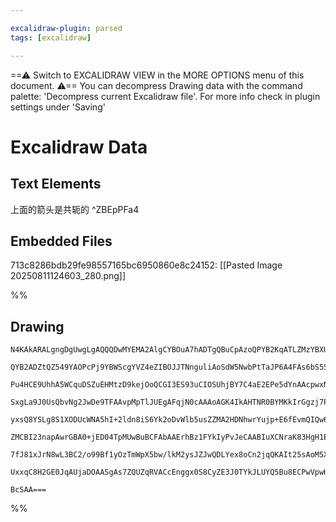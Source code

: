 ```yaml
---

excalidraw-plugin: parsed
tags: [excalidraw]

---
```

==⚠  Switch to EXCALIDRAW VIEW in the MORE OPTIONS menu of this document. ⚠== You can decompress Drawing data with the command palette: 'Decompress current Excalidraw file'. For more info check in plugin settings under 'Saving'


# Excalidraw Data

## Text Elements
上面的箭头是共轭的 ^ZBEpPFa4

## Embedded Files
713c8286bdb29fe98557165bc6950860e8c24152: [[Pasted Image 20250811124603_280.png]]

%%
## Drawing
```compressed-json
N4KAkARALgngDgUwgLgAQQQDwMYEMA2AlgCYBOuA7hADTgQBuCpAzoQPYB2KqATLZMzYBXUtiRoIACyhQ4zZAHoFAc0JRJQgEYA6bGwC2CgF7N6hbEcK4OCtptbErHALRY8RMpWdx8Q1TdIEfARcZgRmBShcZQUebQBGABZtAAYaOiCEfQQOKGZuAG1wMFAwMogSbghiFKN8fABVUgBHAGl6ABUEAFF6AEVsAGZ6KAAhJH5y2EQqwn1oieLITG5n

QYB2ADZtQZ549YAOPcPj9YBWScgYVZ4eZIBOJJTNnguliAoSdW5NwbPtTaJP6A4FAs6bS5SBCEZTSbi7eKQ6zKYLcFKQ5hQUhsADWCAAwmx8GxSFUsdZmHBcIFcukypBNLhsDjlNihBxiITiaSJOSOJTqTkoHTygAzQj1ADKsFREkEHhFAixuIQAHUvpJuHx3pjsXjpTBZeh5ZVIWzYRxwvk0Ij3mwqdg1NcbSl0e9WcI4ABJYjW1AFAC6kNF5Gy

Pu4HCE9UhhA5WCquDSZuEHMtzD9kejOoQCGI3ES93uCIOSUhjBY7C4aE2EPe5dYnAAcpwxNx4md7olNocDus3fSKswACKZKC57iighhSGaFPEbrBbK5DNR/CQoRwYi4Md5m3nRIHXtnM48FInyFEDg4iOri9sZnjtCT/DTnVRKBCP0QRAc2PKRUQOKwThhI6zxIM2BHAcmyaMQmg8PcooIPcBzHmBmxnJo2CbPcZwpNBKQIAc2B3O2PAAcw7jiP6

SxgLa9J0UsQbvNg2JwDe9TFAAvpMpTlJUEgAFqjN0cAAAoAGK4IkAHTNR0BYMKkIrGgzj7PckLOqg8TxNs+EdhsbwDp8xDfHu9zaIWKEvN2+EoYkiSQpI0KwsKaCvEiHAotR/blLqKpciSVQAMTxAgYVhQBjLMh67KckSQW8uQ/JUjSSnvEB+AGkaEAmnmGLKni6qmZq7kFXqCDZfJeUAeakhpn69HlPaTJOm2rqQrF3q+oUzEDiGuBhruqCZmu7

yxsQ8YSLg8S1XODUcWNA5hI+2ldn8iS6Yk2oDvWlb5usZZMA2HDNhwrYujp+E6fEvmQIQw6jqtz6vgOs5xQuWRCiuWYDhuW47m2+6HucmzxAcKEXrG15oKNd4PsNL0IJCY6YG56CAFBygBG6YAIW6ALXegAsmoA9GaAI6KgC28TjtWUF0aNVNj+PE+TlPBpwUCSoQRjUaeLO5FJ+gSlpRlTIpACCRDKFW6DBKK6W7UwUDmAQYswpL0D2gBei5Lgs

ZMCBI23napAwrGBA0+jED04TpMUwBuBCFAbAAErhBz1FYkIyPvJeCAABIuXCNraK83HgH1EC4HAcDStu1F8dAznZFU4twpMDCEAgFCjEyLJshygU8ugwWisXJcihA2AiGlXpjvo0oVfnIUReFizlBXpBVzXWcxbn8XcmSyUCmlZdtx3WQSRKWUytVRKmsU5eV0K1dZHXKrFWZvCpyPi81yv+pT1UNWbwvuRL/ojvCBaVptkf7fb1kADyDptS6vnz

7fJ81xJrN8wL3BC2/o99Bf1yOzTmWpX5bw/lkM2ysJZJwQDLYex8oCn2jqQKAIt25sAoM5XAw04Zz0gSgmu3QOSYOxDgkIw1w5YKoDfQB5DsEdHgPJHuZdKLYnqAADXzBDVOHCiT4AAJrwj2KkVCRZzipyMGwAw3A+KQHoAQD2bZuL0LvmfeaV8JBsNTqyEgoCuav30cQaUCB2JoH/iYgAsmwSapDcCaGCIjKcntygmIbmgBREBRhEmoaQZQjIAA

UxxqC8H2GE0JqAUjaDOAASgAs7ZQUZqRVACcEnggx0S8CyZE3J0TYkJLUYQ5Bu8ECPwVpwH6S1IADWyM7OMRsvLyPeDkRxzjuDuzca3IgFjUBdMhBwQabtSAe0hMIKA3tOmjIQMU5qmgABWCBsB5ElEMuAtj7FDKcc9VxqcmQK0YB0WR+AWkDjkgfTIKz9qQgrpiAwzCZiwwNgOYkCMJx7IytiWuVzKmSyRheUIGDrlHJOYtEOYAeJ0CAuEeRXEQ

BcSAA===
```
%%